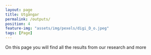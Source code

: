 ```yaml
---
layout: page
title: Utgångar
permalink: /outputs/
position: 4
feature-img: "assets/img/pexels/digi_D_o.jpeg"
tags: [Page]
---
```


On this page you will find all the results from our research and more 
